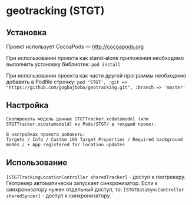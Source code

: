 geotracking (STGT)
==========

Установка
---
Проект использует CocoaPods — http://cocoapods.org

При использовании проекта как stand-alone приложения необходимо выполнить установку библиотек:
``` pod install ```

При использовании проекта как части другой программы необходимо добавить в Podfile строчку:
```pod 'STGT', :git => "https://github.com/gogbajbobo/geotracking.git", :branch => 'master'```

Настройка
---
```
Скопировать модель данных STGTTracker.xcdatamodel (или STGTTracker.xcdatamodeld) из Pods/STGT/ в текущий проект.

В настройках проекта добавить:
Targets / Info / Custom iOS Target Properties / Required background modes / + App registered for location updates
```

Использование
---

`[STGTTrackingLocationController sharedTracker]` - доступ к геотрекеру. Геотрекер автоматически запускает синхронизатор. Если к синхронизатору нужен отдельный доступ, то: `[STGTDataSyncController sharedSyncer]` - доступ к синхронизатору.


